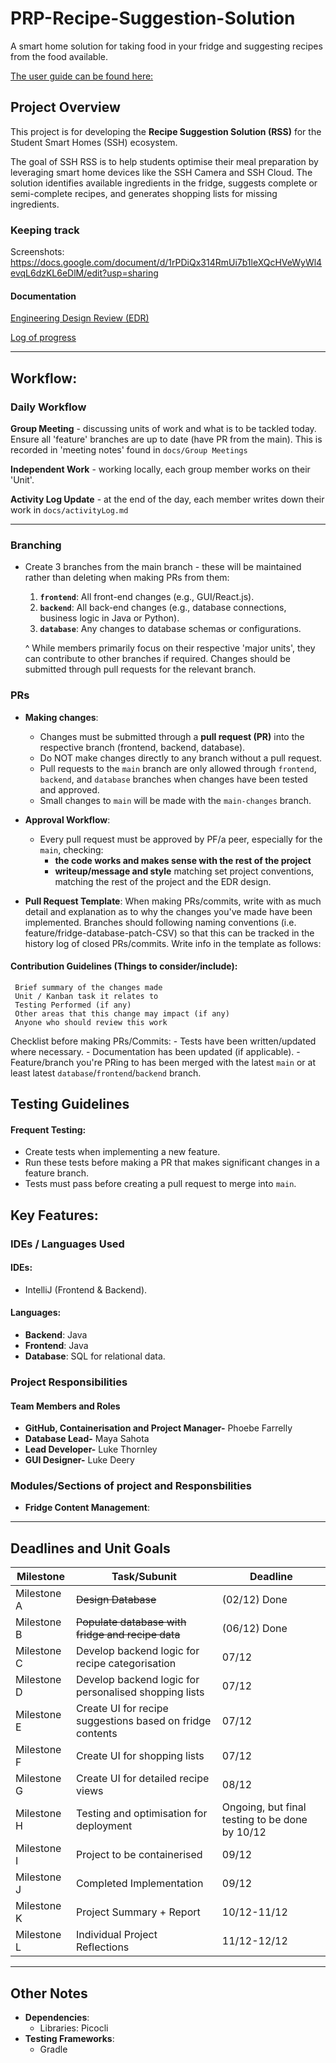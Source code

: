 # PRP-Recipe-Suggestion-Solution
A smart home solution for taking food in your fridge and suggesting recipes from the food available.

[The user guide can be found here:](docs/User_Guide.md)

## **Project Overview**  
This project is for developing the **Recipe Suggestion Solution (RSS)** for the Student Smart Homes (SSH) ecosystem. 

The goal of SSH RSS is to help students optimise their meal preparation by leveraging smart home devices like the SSH Camera and SSH Cloud. The solution identifies available ingredients in the fridge, suggests complete or semi-complete recipes, and generates shopping lists for missing ingredients.  

### Keeping track
Screenshots: https://docs.google.com/document/d/1rPDiQx314RmUi7b1leXQcHVeWyWl4evqL6dzKL6eDlM/edit?usp=sharing 

#### Documentation
[Engineering Design Review (EDR)](docs/LukeThornley%20EDR%20-%202398180.pdf)

[Log of progress](docs/activityLog.md)

---

## Workflow:

### Daily Workflow
**Group Meeting** - discussing units of work and what is to be tackled today. Ensure all 'feature' branches are up to date (have PR from the main). This is recorded in 'meeting notes' found in `docs/Group Meetings`

**Independent Work** - working locally, each group member works on their 'Unit'.

**Activity Log Update** - at the end of the day, each member writes down their work in `docs/activityLog.md`

---
### Branching
- Create 3 branches from the main branch - these will be maintained rather than deleting when making PRs from them:
  1. **`frontend`**: All front-end changes (e.g., GUI/React.js).
  2. **`backend`**: All back-end changes (e.g., database connections, business logic in Java or Python).
  3. **`database`**: Any changes to database schemas or configurations.
  
  ^ While members primarily focus on their respective 'major units', they can contribute to other branches if required. Changes should be submitted through pull requests for the relevant branch.

### PRs
-  **Making changes**:
   - Changes must be submitted through a **pull request (PR)** into the  respective branch (frontend, backend, database).
   - Do NOT make changes directly to any branch without a pull request.
   - Pull requests to the `main` branch are only allowed through `frontend`, `backend`, and `database` branches when changes have been tested and approved.
   - Small changes to `main` will be made with the `main-changes` branch.

-  **Approval Workflow**:
   - Every pull request must be approved by PF/a peer, especially for the `main`, checking:
     - **the code works and makes sense with the rest of the project** 
     - **writeup/message and style** matching set project conventions, matching the rest of the project and the EDR design.
    

- **Pull Request Template**:
     When making PRs/commits, write with as much detail and explanation as to why the changes you've made have been implemented. 
     Branches should following naming conventions (i.e. feature/fridge-database-patch-CSV) so that this can be tracked in the history log of closed PRs/commits.
     Write info in the template as follows:

#### Contribution Guidelines (Things to consider/include):
     Brief summary of the changes made
     Unit / Kanban task it relates to
     Testing Performed (if any)
     Other areas that this change may impact (if any)
     Anyone who should review this work
     
   Checklist before making PRs/Commits: 
     - Tests have been written/updated where necessary.
     - Documentation has been updated (if applicable).
     - Feature/branch you're PRing to has been merged with the latest `main` or at least latest `database`/`frontend`/`backend` branch.

## Testing Guidelines
#### Frequent Testing:
   - Create tests when implementing a new feature.
   - Run these tests before making a PR that makes significant changes in a feature branch.
   - Tests must pass before creating a pull request to merge into `main`.

## Key Features:

### **IDEs / Languages Used**  
#### **IDEs**:  
- IntelliJ (Frontend & Backend).  


#### **Languages**:  
- **Backend**: Java
- **Frontend**: Java
- **Database**: SQL for relational data.  

### **Project Responsibilities**  
#### **Team Members and Roles**  
- **GitHub, Containerisation and Project Manager-** Phoebe Farrelly
- **Database Lead-** Maya Sahota
- **Lead Developer-** Luke Thornley
- **GUI Designer-** Luke Deery


### **Modules/Sections of project and Responsbilities**  
- **Fridge Content Management**: 

---

## **Deadlines and Unit Goals**  
| **Milestone**             | **Task/Subunit**                                                | **Deadline**       |
|---------------------------|--------------------------------------------------------|--------------------|
| Milestone A               | ~~Design Database~~                                        |(02/12) Done|
| Milestone B               | ~~Populate database with fridge and recipe data~~          |(06/12) Done|
| Milestone C               | Develop backend logic for recipe categorisation  |07/12|
| Milestone D               | Develop backend logic for personalised shopping lists  |07/12|
| Milestone E               | Create UI for recipe suggestions based on fridge contents  |07/12|
| Milestone F               | Create UI for shopping lists  |07/12|
| Milestone G               | Create UI for detailed recipe views  |08/12|
| Milestone H               | Testing and optimisation for deployment                | Ongoing, but final testing to be done by 10/12|
| Milestone I               | Project to be containerised             |09/12|
| Milestone J               | Completed Implementation             |09/12|
| Milestone K               | Project Summary + Report            |10/12-11/12|
| Milestone L               | Individual Project Reflections            |11/12-12/12|

---

## **Other Notes**
- **Dependencies**:
  - Libraries: Picocli
- **Testing Frameworks**:  
  - Gradle
